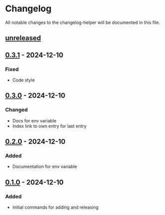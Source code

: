 # Changelog

All notable changes to the changelog-helper will be documented in this file.

## [unreleased]

## [0.3.1] - 2024-12-10

### Fixed

- Code style

## [0.3.0] - 2024-12-10

### Changed

- Docs for env variable
- Index link to own entry for last entry

## [0.2.0] - 2024-12-10

### Added

- Documentation for env variable

## [0.1.0] - 2024-12-10

### Added

- Initial commands for adding and releasing

[unreleased]: https://github.com/mogic-le/changelog-helper/compare/main...develop
[0.3.1]: https://github.com/mogic-le/changelog-helper/compare/v0.3.1...v0.3.0
[0.3.0]: https://github.com/mogic-le/changelog-helper/compare/v0.3.0...v0.2.0
[0.2.0]: https://github.com/mogic-le/changelog-helper/compare/v0.2.0...v0.1.0
[0.1.0]: https://github.com/mogic-le/changelog-helper/compare/v0.1.0...v0.1.0